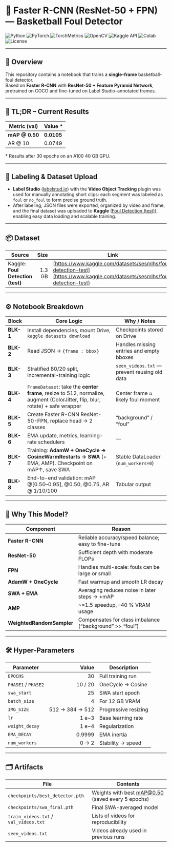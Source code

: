 # 🏀 Faster R-CNN (ResNet-50 + FPN) — Basketball Foul Detector

![Python](https://img.shields.io/badge/Python-3.8%2B-blue.svg)
![PyTorch](https://img.shields.io/badge/PyTorch-1.13%2B-red.svg)
![TorchMetrics](https://img.shields.io/badge/TorchMetrics-0.11-green.svg)
![OpenCV](https://img.shields.io/badge/OpenCV-4.x-yellow.svg)
![Kaggle API](https://img.shields.io/badge/Kaggle-API-orange.svg)
![Colab](https://img.shields.io/badge/Google%20Colab-compatible-brightgreen.svg)
![License](https://img.shields.io/badge/License-MIT-lightgrey.svg)

---

## 📖 Overview
This repository contains a notebook that trains a **single-frame** basketball-foul detector.  
Based on **Faster R-CNN** with **ResNet-50 + Feature Pyramid Network**, pretrained on COCO and fine-tuned on Label Studio–annotated frames.

---

## 🎯 TL;DR – Current Results  
| Metric (val)   | Value *   |
|----------------|-----------|
| **mAP @ 0.50** | **0.0105**|
| AR @ 10        | 0.0749    |

\* Results after 30 epochs on an A100 40 GB GPU.

---
## 📁 Labeling & Dataset Upload
- **Label Studio** ([labelstud.io](https://labelstud.io/)) with the **Video Object Tracking** plugin was used for manually annotating short clips: each segment was labeled as `foul` or `no_foul` to form precise ground truth.  
- After labeling, JSON files were exported, organized by video and frame, and the final dataset was uploaded to **Kaggle** ([Foul Detection (test)](https://www.kaggle.com/datasets/sesmlhs/foul-detection-test/data?select=M16.mp4)), enabling easy data loading and scalable training.

---

## 📦 Dataset

| Source                           | Size  | Link                                                                                                                   |
|----------------------------------|------:|------------------------------------------------------------------------------------------------------------------------|
| Kaggle: **Foul Detection (test)**| 1.3 GB| [https://www.kaggle.com/datasets/sesmlhs/foul-detection-test](https://www.kaggle.com/datasets/sesmlhs/foul-detection-test) |

---

## ⚙️ Notebook Breakdown

| Block     | Core Logic                                                                                             | Why / Notes                                 |
|-----------|--------------------------------------------------------------------------------------------------------|---------------------------------------------|
| **BLK-1** | Install dependencies, mount Drive, `kaggle datasets download`                                          | Checkpoints stored on Drive                 |
| **BLK-2** | Read JSON → `{frame : bbox}`                                                                           | Handles missing entries and empty bboxes    |
| **BLK-3** | Stratified 80/20 split, incremental-training logic                                                     | `seen_videos.txt` — prevent reusing old data|
| **BLK-4** | `FrameDataset`: take the **center frame**, resize to 512, normalize, augment (ColorJitter, flip, blur, rotate) + safe wrapper | Center frame ≈ likely foul moment  |
| **BLK-5** | Create Faster R-CNN ResNet-50-FPN, replace head → 2 classes                                            | “background” / “foul”                       |
| **BLK-6** | EMA update, metrics, learning-rate schedulers                                                          | —                                           |
| **BLK-7** | Training: **AdamW + OneCycle → CosineWarmRestarts → SWA** (+ EMA, AMP). Checkpoint on mAP↑, save SWA    | Stable DataLoader (`num_workers=0`)         |
| **BLK-8** | End-to-end validation: mAP @[0.50–0.95], @0.50, @0.75, AR @ 1/10/100                                 | Tabular output                              |

---
## 🧠 Why This Model?

| Component                  | Reason                              |
|----------------------------|-------------------------------------|
| **Faster R-CNN**           | Reliable accuracy/speed balance; easy to fine-tune |
| **ResNet-50**              | Sufficient depth with moderate FLOPs |
| **FPN**                    | Handles multi-scale: fouls can be large or small |
| **AdamW + OneCycle**       | Fast warmup and smooth LR decay    |
| **SWA + EMA**              | Averaging reduces noise in later steps → +mAP |
| **AMP**                    | ~×1.5 speedup, –40 % VRAM usage     |
| **WeightedRandomSampler**  | Compensates for class imbalance (“background” >> “foul”) |

---

## 🛠️ Hyper-Parameters

| Parameter            |   Value | Description                |
|----------------------|--------:|----------------------------|
| `EPOCHS`             |      30 | Full training run          |
| `PHASE1` / `PHASE2`  |     10 / 20 | OneCycle → Cosine       |
| `swa_start`          |      25 | SWA start epoch            |
| `batch_size`         |       4 | For 12 GB VRAM             |
| `IMG_SIZE`           | 512 → 384 → 512 | Progressive resizing |
| `lr`                 | 1 e−3   | Base learning rate         |
| `weight_decay`       | 1 e−4   | Regularization             |
| `EMA_DECAY`          | 0.9999  | EMA inertia                |
| `num_workers`        |   0 → 2 | Stability → speed          |

---
## 🗂️ Artifacts

| File                              | Contents                                        |
|-----------------------------------|-------------------------------------------------|
| `checkpoints/best_detector.pth`   | Weights with best mAP@0.50 (saved every 5 epochs) |
| `checkpoints/swa_final.pth`       | Final SWA-averaged model                         |
| `train_videos.txt` / `val_videos.txt` | Lists of videos for reproducibility         |
| `seen_videos.txt`                 | Videos already used in previous runs             |
